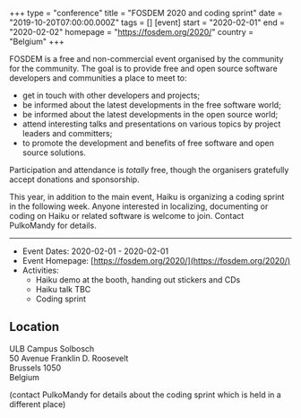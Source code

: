 +++
type = "conference"
title = "FOSDEM 2020 and coding sprint"
date = "2019-10-20T07:00:00.000Z"
tags = []
[event]
start = "2020-02-01"
end = "2020-02-02"
homepage = "https://fosdem.org/2020/"
country = "Belgium"
+++

FOSDEM is a free and non-commercial event organised by the community for the community. The goal is to provide free and open source software developers and communities a place to meet to:

* get in touch with other developers and projects;
* be informed about the latest developments in the free software world;
* be informed about the latest developments in the open source world;
* attend interesting talks and presentations on various topics by project leaders and committers;
* to promote the development and benefits of free software and open source solutions.


Participation and attendance is *totally* free, though the organisers gratefully accept donations and sponsorship.

This year, in addition to the main event, Haiku is organizing a coding sprint
in the following week. Anyone interested in localizing, documenting or coding
on Haiku or related software is welcome to join. Contact PulkoMandy for details.

---

* Event Dates: 2020-02-01 - 2020-02-01
* Event Homepage: [https://fosdem.org/2020/](https://fosdem.org/2020/)
* Activities:
  * Haiku demo at the booth, handing out stickers and CDs
  * Haiku talk TBC
  * Coding sprint


## Location

ULB Campus Solbosch<br/>
50 Avenue Franklin D. Roosevelt<br/>
Brussels 1050<br/>
Belgium<br/>

(contact PulkoMandy for details about the coding sprint which is held in a
different place)

